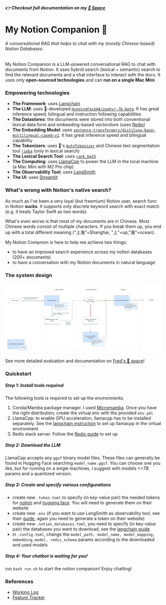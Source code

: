 ##### 👉 Checkout full documentation on my [🤗 Space](https://huggingface.co/spaces/fyang0507/my-notion-companion)

# My Notion Companion 🤖
###### A conversational RAG that helps to chat with my (mostly Chinese-based) Notion Databases.

My Notion Companion is a LLM-powered conversational RAG to chat with documents from Notion.
It uses hybrid search (lexical + semantic) search to find the relevant documents and a chat interface to interact with the docs.
It uses only **open-sourced technologies** and can **run on a single Mac Mini**.


### Empowering technologies
- **The Framework**: uses [Langchain](https://python.langchain.com/docs/)
- **The LLM**: uses 🤗-developed [`HuggingFaceH4/zephyr-7b-beta`](https://huggingface.co/HuggingFaceH4/zephyr-7b-beta). It has great inference speed, bilingual and instruction following capabilities
- **The Datastores**: the documents were stored into both conventional lexical data form and embeeding-based vectorstore (uses [Redis](https://python.langchain.com/docs/integrations/vectorstores/redis))
- **The Embedding Model**: uses [`sentence-transformers/distiluse-base-multilingual-cased-v1`](https://huggingface.co/sentence-transformers/distiluse-base-multilingual-cased-v1). It has great inference speed and bilingual capability
- **The Tokenizers**: uses 🤗's [`AutoTokenizer`](AutoTokenizer) and Chinese text segmentation tool [`jieba`](https://github.com/fxsjy/jieba) (only in lexical search)
- **The Lexical Search Tool**: uses [`rank_bm25`](https://github.com/dorianbrown/rank_bm25)
- **The Computing**: uses [LlamaCpp](https://github.com/ggerganov/llama.cpp) to power the LLM in the local machine (a Mac Mini with M2 Pro chip)
- **The Observability Tool**: uses [LangSmith](https://docs.smith.langchain.com/)
- **The UI**: uses [Streamlit](https://docs.streamlit.io/)

### What's wrong with Notion's native search?
As much as I've been a very loyal (but freemium) Notion user, search func in Notion **sucks**. It supports only discrete keyword search with exact match (e.g. it treats Taylor Swift as two words).

What's even worse is that most of my documents are in Chinese. Most Chinese words consist of multiple characters. If you break them up, you end up with a total different meaning ("上海"=Shanghai, "上"=up,"海"=ocean).

My Notion Compnion is here to help me achieve two things:
- to have an improved search experience across my notion databases (200+ documents)
- to have a conversation with my Notion documents in natural language

### The system design
![e2e_pipeline](resources/flowchart.png)

See more detailed evaluation and documentation on [Fred's 🤗 space](https://huggingface.co/spaces/fyang0507/my-notion-companion)!

### Quickstart
##### Step 1: Install tools required
The following tools is required to set up the environments:
1. Conda/Mamba package manager. I used [Micromamba](https://mamba.readthedocs.io/en/latest/user_guide/micromamba.html). Once you have the right distribution, create the virtual env with the provided `env.yml`
2. LlamaCpp: to enable GPU acceleration, llamacpp has to be installed separately. See the [langchain instruction](https://python.langchain.com/docs/guides/local_llms#llama.cpp) to set up llamacpp in the virtual environment
3. Redis stack server. Follow the [Redis guide](https://redis.io/docs/install/install-stack/mac-os/) to set up

##### Step 2: Download the LLM
LlamaCpp accepts any `gguf` binary model files. These files can generally be found in Hugging Face searching `model_name.gguf`. You can choose one you like, but for running on a single machines, I suggest with models <=7B params and a quantized version.

##### Step 3: Create and specify various configurations
- create new `.token.toml` to specify (in key-value pair) the needed tokens for [notion](https://www.notion.so/my-integrations) and [hugging face](https://huggingface.co/settings/tokens). You will need to generate them on their website
- create new `.env` (if you want to use LangSmith as observability tool, see their [guide](https://docs.smith.langchain.com/tracing/quick_start), again you need to generate a token on their website)
- create new `.notion_databases.toml`, you need to specify (in key-value pair) the databases you want to download, see the [langchain guide](https://python.langchain.com/docs/integrations/document_loaders/notiondb)
- in `.config.toml`, change the `model_path, model_name, model_mapping, embedding_model, redis_schema` params according to the downloaded and used models

##### Step 4: Your chatbot is waiting for you!
run `bash run.sh` to start the notion companion! Enjoy chatting!

### References
- [Working Log](https://fredyang0507.notion.site/MyNotionCompanion-ce12513756784d2ab15015582538825e?pvs=4)
- [Feature Tracker](https://fredyang0507.notion.site/306e21cfd9fa49b68f7160b2f6692f72?v=789f8ef443f44c96b7cc5f0c99a3a773&pvs=4)
